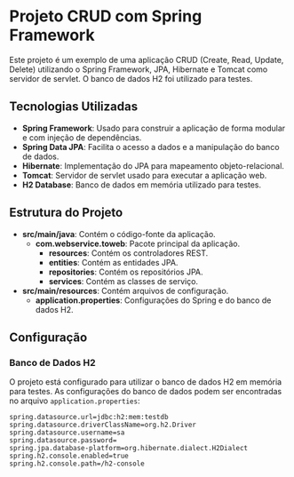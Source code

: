 # Projeto CRUD com Spring Framework

Este projeto é um exemplo de uma aplicação CRUD (Create, Read, Update, Delete) utilizando o Spring Framework, JPA, Hibernate e Tomcat como servidor de servlet. O banco de dados H2 foi utilizado para testes.

## Tecnologias Utilizadas

- **Spring Framework**: Usado para construir a aplicação de forma modular e com injeção de dependências.
- **Spring Data JPA**: Facilita o acesso a dados e a manipulação do banco de dados.
- **Hibernate**: Implementação do JPA para mapeamento objeto-relacional.
- **Tomcat**: Servidor de servlet usado para executar a aplicação web.
- **H2 Database**: Banco de dados em memória utilizado para testes.

## Estrutura do Projeto

- **src/main/java**: Contém o código-fonte da aplicação.
  - **com.webservice.toweb**: Pacote principal da aplicação.
    - **resources**: Contém os controladores REST.
    - **entities**: Contém as entidades JPA.
    - **repositories**: Contém os repositórios JPA.
    - **services**: Contém as classes de serviço.
- **src/main/resources**: Contém arquivos de configuração.
  - **application.properties**: Configurações do Spring e do banco de dados H2.

## Configuração

### Banco de Dados H2

O projeto está configurado para utilizar o banco de dados H2 em memória para testes. As configurações do banco de dados podem ser encontradas no arquivo `application.properties`:

```properties
spring.datasource.url=jdbc:h2:mem:testdb
spring.datasource.driverClassName=org.h2.Driver
spring.datasource.username=sa
spring.datasource.password=
spring.jpa.database-platform=org.hibernate.dialect.H2Dialect
spring.h2.console.enabled=true
spring.h2.console.path=/h2-console
